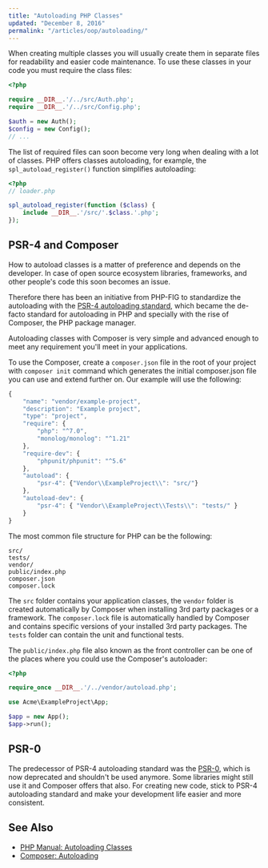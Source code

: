 ```yaml
---
title: "Autoloading PHP Classes"
updated: "December 8, 2016"
permalink: "/articles/oop/autoloading/"
---
```


When creating multiple classes you will usually create them in separate files for
readability and easier code maintenance. To use these classes in your code you
must require the class files:

```php
<?php

require __DIR__.'/../src/Auth.php';
require __DIR__.'/../src/Config.php';

$auth = new Auth();
$config = new Config();
// ...
```

The list of required files can soon become very long when dealing with a lot of
classes. PHP offers classes autoloading, for example, the `spl_autoload_register()`
function simplifies autoloading:

```php
<?php
// loader.php

spl_autoload_register(function ($class) {
    include __DIR__.'/src/'.$class.'.php';
});
```

## PSR-4 and Composer

How to autoload classes is a matter of preference and depends on the developer.
In case of open source ecosystem libraries, frameworks, and other people's code
this soon becomes an issue.

Therefore there has been an initiative from PHP-FIG to standardize the autoloading
with the [PSR-4 autoloading standard](http://www.php-fig.org/psr/psr-4/), which
became the de-facto standard for autoloading in PHP and specially with the rise
of Composer, the PHP package manager.

Autoloading classes with Composer is very simple and advanced enough to meet any
requirement you'll meet in your applications.

To use the Composer, create a `composer.json` file in the root of your project
with `composer init` command which generates the initial composer.json file you
can use and extend further on. Our example will use the following:

```javascript
{
    "name": "vendor/example-project",
    "description": "Example project",
    "type": "project",
    "require": {
        "php": "^7.0",
        "monolog/monolog": "^1.21"
    },
    "require-dev": {
        "phpunit/phpunit": "^5.6"
    },
    "autoload": {
        "psr-4": {"Vendor\\ExampleProject\\": "src/"}
    },
    "autoload-dev": {
        "psr-4": { "Vendor\\ExampleProject\\Tests\\": "tests/" }
    }
}
```

The most common file structure for PHP can be the following:

```
src/
tests/
vendor/
public/index.php
composer.json
composer.lock
```

The `src` folder contains your application classes, the `vendor` folder is created
automatically by Composer when installing 3rd party packages or a framework. The
`composer.lock` file is automatically handled by Composer and contains specific
versions of your installed 3rd party packages. The `tests` folder can contain the
unit and functional tests.

The `public/index.php` file also known as the front controller can be one of the
places where you could use the Composer's autoloader:

```php
<?php

require_once __DIR__.'/../vendor/autoload.php';

use Acme\ExampleProject\App;

$app = new App();
$app->run();
```

## PSR-0

The predecessor of PSR-4 autoloading standard was the [PSR-0](http://www.php-fig.org/psr/psr-0/),
which is now deprecated and shouldn't be used anymore. Some libraries might still
use it and Composer offers that also. For creating new code, stick to PSR-4
autoloading standard and make your development life easier and more consistent.

## See Also

* [PHP Manual: Autoloading Classes](http://php.net/manual/en/language.oop5.autoload.php)
* [Composer: Autoloading](https://getcomposer.org/doc/01-basic-usage.md#autoloading)

